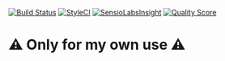 [![Build Status](https://img.shields.io/travis/ElfSundae/laravel-support/master.svg?style=flat-square)](https://travis-ci.org/ElfSundae/laravel-support)
[![StyleCI](https://styleci.io/repos/94118310/shield)](https://styleci.io/repos/94118310)
[![SensioLabsInsight](https://img.shields.io/sensiolabs/i/7e3f59ed-c717-4fa1-981a-96e7094d1234.svg?style=flat-square)](https://insight.sensiolabs.com/projects/7e3f59ed-c717-4fa1-981a-96e7094d1234)
[![Quality Score](https://img.shields.io/scrutinizer/g/elfsundae/laravel-support.svg?style=flat-square)](https://scrutinizer-ci.com/g/elfsundae/laravel-support)

# :warning: Only for my own use :warning:
